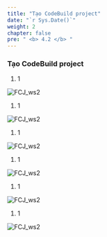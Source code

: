 ```yaml
---
title: "Tạo CodeBuild project"
date: "`r Sys.Date()`"
weight: 2
chapter: false
pre: " <b> 4.2 </b> "
---
```


### Tạo CodeBuild project

1. 1

![FCJ_ws2](/images/4.codebuild/1.png)

1. 1

![FCJ_ws2](/images/4.codebuild/2.png)

1. 1

![FCJ_ws2](/images/4.codebuild/3.png)

1. 1

![FCJ_ws2](/images/4.codebuild/4.png)

1. 1

![FCJ_ws2](/images/4.codebuild/5.png)

1. 1

![FCJ_ws2](/images/4.codebuild/6.png)
